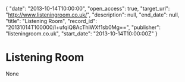 {
  "date": "2013-10-14T10:00:00", 
  "open_access": true, 
  "target_url": "http://www.listeningroom.co.uk/", 
  "description": null, 
  "end_date": null, 
  "title": "Listening Room", 
  "record_id": "20131014T100000/I+ufqiQ8AcThlWXf1sb0Mg==", 
  "publisher": "listeningroom.co.uk", 
  "start_date": "2013-10-14T10:00:00Z"
}

# Listening Room

None